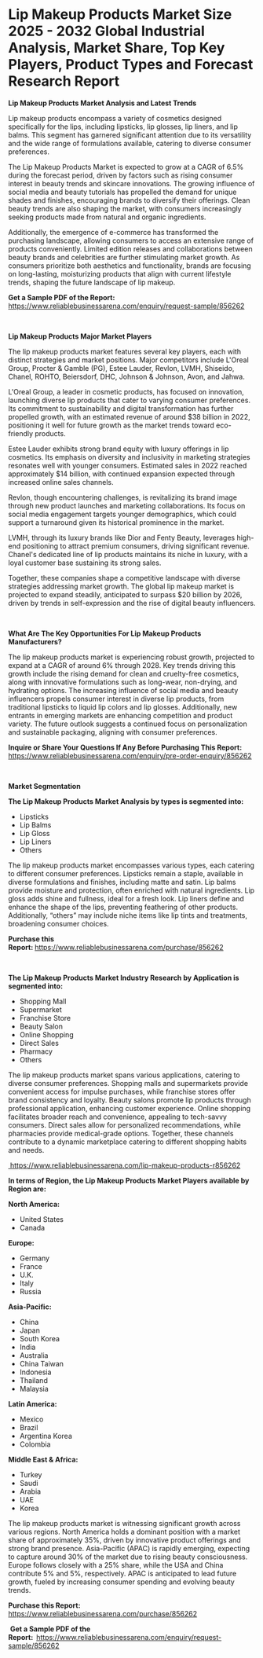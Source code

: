 <p><h1>Lip Makeup Products Market Size 2025 - 2032 Global Industrial Analysis, Market Share, Top Key Players, Product Types and Forecast Research Report</h1></p><p><strong>Lip Makeup Products Market Analysis and Latest Trends</strong></p>
<p><p>Lip makeup products encompass a variety of cosmetics designed specifically for the lips, including lipsticks, lip glosses, lip liners, and lip balms. This segment has garnered significant attention due to its versatility and the wide range of formulations available, catering to diverse consumer preferences.</p><p>The Lip Makeup Products Market is expected to grow at a CAGR of 6.5% during the forecast period, driven by factors such as rising consumer interest in beauty trends and skincare innovations. The growing influence of social media and beauty tutorials has propelled the demand for unique shades and finishes, encouraging brands to diversify their offerings. Clean beauty trends are also shaping the market, with consumers increasingly seeking products made from natural and organic ingredients.</p><p>Additionally, the emergence of e-commerce has transformed the purchasing landscape, allowing consumers to access an extensive range of products conveniently. Limited edition releases and collaborations between beauty brands and celebrities are further stimulating market growth. As consumers prioritize both aesthetics and functionality, brands are focusing on long-lasting, moisturizing products that align with current lifestyle trends, shaping the future landscape of lip makeup. </p></p>
<p><strong>Get a Sample PDF of the Report:&nbsp;</strong> <a href="https://www.reliablebusinessarena.com/enquiry/request-sample/856262?utm_campaign=2530&utm_medium=2&utm_source=Github&utm_content=ia&utm_term=19042025&utm_id=lip-makeup-products">https://www.reliablebusinessarena.com/enquiry/request-sample/856262</a></p>
<p>&nbsp;</p>
<p><strong>Lip Makeup Products Major Market Players</strong></p>
<p><p>The lip makeup products market features several key players, each with distinct strategies and market positions. Major competitors include L'Oreal Group, Procter & Gamble (PG), Estee Lauder, Revlon, LVMH, Shiseido, Chanel, ROHTO, Beiersdorf, DHC, Johnson & Johnson, Avon, and Jahwa. </p><p>L'Oreal Group, a leader in cosmetic products, has focused on innovation, launching diverse lip products that cater to varying consumer preferences. Its commitment to sustainability and digital transformation has further propelled growth, with an estimated revenue of around $38 billion in 2022, positioning it well for future growth as the market trends toward eco-friendly products.</p><p>Estee Lauder exhibits strong brand equity with luxury offerings in lip cosmetics. Its emphasis on diversity and inclusivity in marketing strategies resonates well with younger consumers. Estimated sales in 2022 reached approximately $14 billion, with continued expansion expected through increased online sales channels.</p><p>Revlon, though encountering challenges, is revitalizing its brand image through new product launches and marketing collaborations. Its focus on social media engagement targets younger demographics, which could support a turnaround given its historical prominence in the market.</p><p>LVMH, through its luxury brands like Dior and Fenty Beauty, leverages high-end positioning to attract premium consumers, driving significant revenue. Chanel's dedicated line of lip products maintains its niche in luxury, with a loyal customer base sustaining its strong sales.</p><p>Together, these companies shape a competitive landscape with diverse strategies addressing market growth. The global lip makeup market is projected to expand steadily, anticipated to surpass $20 billion by 2026, driven by trends in self-expression and the rise of digital beauty influencers.</p></p>
<p>&nbsp;</p>
<p><strong>What Are The Key Opportunities For Lip Makeup Products Manufacturers?</strong></p>
<p><p>The lip makeup products market is experiencing robust growth, projected to expand at a CAGR of around 6% through 2028. Key trends driving this growth include the rising demand for clean and cruelty-free cosmetics, along with innovative formulations such as long-wear, non-drying, and hydrating options. The increasing influence of social media and beauty influencers propels consumer interest in diverse lip products, from traditional lipsticks to liquid lip colors and lip glosses. Additionally, new entrants in emerging markets are enhancing competition and product variety. The future outlook suggests a continued focus on personalization and sustainable packaging, aligning with consumer preferences.</p></p>
<p><strong>Inquire or Share Your Questions If Any Before Purchasing This Report:</strong> <a href="https://www.reliablebusinessarena.com/enquiry/pre-order-enquiry/856262?utm_campaign=2530&utm_medium=2&utm_source=Github&utm_content=ia&utm_term=19042025&utm_id=lip-makeup-products">https://www.reliablebusinessarena.com/enquiry/pre-order-enquiry/856262</a></p>
<p>&nbsp;</p>
<p><strong>Market Segmentation</strong></p>
<p><strong>The Lip Makeup Products Market Analysis by types is segmented into:</strong></p>
<p><ul><li>Lipsticks</li><li>Lip Balms</li><li>Lip Gloss</li><li>Lip Liners</li><li>Others</li></ul></p>
<p><p>The lip makeup products market encompasses various types, each catering to different consumer preferences. Lipsticks remain a staple, available in diverse formulations and finishes, including matte and satin. Lip balms provide moisture and protection, often enriched with natural ingredients. Lip gloss adds shine and fullness, ideal for a fresh look. Lip liners define and enhance the shape of the lips, preventing feathering of other products. Additionally, “others” may include niche items like lip tints and treatments, broadening consumer choices.</p></p>
<p><strong>Purchase this Report:&nbsp;</strong><a href="https://www.reliablebusinessarena.com/purchase/856262?utm_campaign=2530&utm_medium=2&utm_source=Github&utm_content=ia&utm_term=19042025&utm_id=lip-makeup-products">https://www.reliablebusinessarena.com/purchase/856262</a></p>
<p>&nbsp;</p>
<p><strong>The Lip Makeup Products Market Industry Research by Application is segmented into:</strong></p>
<p><ul><li>Shopping Mall</li><li>Supermarket</li><li>Franchise Store</li><li>Beauty Salon</li><li>Online Shopping</li><li>Direct Sales</li><li>Pharmacy</li><li>Others</li></ul></p>
<p><p>The lip makeup products market spans various applications, catering to diverse consumer preferences. Shopping malls and supermarkets provide convenient access for impulse purchases, while franchise stores offer brand consistency and loyalty. Beauty salons promote lip products through professional application, enhancing customer experience. Online shopping facilitates broader reach and convenience, appealing to tech-savvy consumers. Direct sales allow for personalized recommendations, while pharmacies provide medical-grade options. Together, these channels contribute to a dynamic marketplace catering to different shopping habits and needs.</p></p>
<p><a href="https://www.reliablebusinessarena.com/lip-makeup-products-r856262?utm_campaign=2530&utm_medium=2&utm_source=Github&utm_content=ia&utm_term=19042025&utm_id=lip-makeup-products">&nbsp;https://www.reliablebusinessarena.com/lip-makeup-products-r856262</a></p>
<p><strong>In terms of Region, the Lip Makeup Products Market Players available by Region are:</strong></p>
<p>
    <p> <strong> North America: </strong>
        <ul>
            <li>United States</li>
            <li>Canada</li>
        </ul>
        </p> 
    <p> <strong> Europe: </strong>
        <ul>
            <li>Germany</li>
            <li>France</li>
            <li>U.K.</li>
            <li>Italy</li>
            <li>Russia</li>
        </ul>
        </p> 
    <p> <strong> Asia-Pacific: </strong>
        <ul>
            <li>China</li>
            <li>Japan</li>
            <li>South Korea</li>
            <li>India</li>
            <li>Australia</li>
            <li>China Taiwan</li>
            <li>Indonesia</li>
            <li>Thailand</li>
            <li>Malaysia</li>
        </ul>
        </p> 
    <p> <strong> Latin America: </strong>
        <ul>
            <li>Mexico</li>
            <li>Brazil</li>
            <li>Argentina Korea</li>
            <li>Colombia</li>
        </ul>
        </p> 
    <p> <strong> Middle East & Africa: </strong>
        <ul>
            <li>Turkey</li>
            <li>Saudi</li>
            <li>Arabia</li>
            <li>UAE</li>
            <li>Korea</li>
        </ul>
    </p>
    </p>
<p><p>The lip makeup products market is witnessing significant growth across various regions. North America holds a dominant position with a market share of approximately 35%, driven by innovative product offerings and strong brand presence. Asia-Pacific (APAC) is rapidly emerging, expecting to capture around 30% of the market due to rising beauty consciousness. Europe follows closely with a 25% share, while the USA and China contribute 5% and 5%, respectively. APAC is anticipated to lead future growth, fueled by increasing consumer spending and evolving beauty trends.</p></p>
<p><strong>Purchase this Report: </strong><a href="https://www.reliablebusinessarena.com/purchase/856262?utm_campaign=2530&utm_medium=2&utm_source=Github&utm_content=ia&utm_term=19042025&utm_id=lip-makeup-products">https://www.reliablebusinessarena.com/purchase/856262</a></p>
<p>&nbsp;<strong>Get a Sample PDF of the Report:&nbsp;&nbsp;</strong><a href="https://www.reliablebusinessarena.com/enquiry/request-sample/856262?utm_campaign=2530&utm_medium=2&utm_source=Github&utm_content=ia&utm_term=19042025&utm_id=lip-makeup-products">https://www.reliablebusinessarena.com/enquiry/request-sample/856262</a></p>
<p><strong></strong></p>
<p><p></p><p></p><p></p></p>
